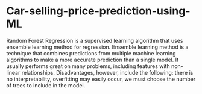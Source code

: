 # Car-selling-price-prediction-using-ML
Random Forest Regression is a supervised learning algorithm that uses ensemble learning method for regression. 
Ensemble learning method is a technique that combines predictions from multiple machine learning algorithms to make a more accurate prediction than a single model.
It usually performs great on many problems, including features with non-linear relationships. Disadvantages, however, include the following: there is no interpretability, overfitting may easily occur, we must choose the number of trees to include in the model.

